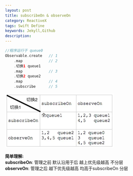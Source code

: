 ```yaml
---  
layout: post  
title: subscribeOn & observeOn  
category: ReactiveX  
tags: Swift Define  
keywords: Jekyll,Github  
description: 
---  
```


```swift  
//程序运行于 queue0  
Observable.create   // 1  
    .map            // 2  
    .切换1 queue1  
    .map            // 3  
    .切换2 queue2  
    .map            // 4  
    .subscribe      // 5  
```  

![subscribeOn - observeOn](/assets/postAssets/2018/subscribeOn-observeOn.webp)  

**简单理解:**  
**subscribeOn**: 管理之前 默认沿用于后 越上优先级越高 不分层  
**observeOn**:   管理之后 越下优先级越高 均高于subscribeOn 分层  

